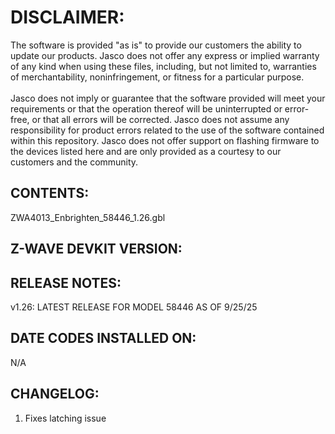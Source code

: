 # DISCLAIMER:
The software is provided "as is" to provide our customers the ability to update our products. Jasco does not offer any express or implied warranty of any kind when using these files, including, but not limited to, warranties of merchantability, noninfringement, or fitness for a particular purpose.<br>
<br>
Jasco does not imply or guarantee that the software provided will meet your requirements or that the operation thereof will be uninterrupted or error-free, or that all errors will be corrected. Jasco does not assume any responsibility for product errors related to the use of the software contained within this repository. Jasco does not offer support on flashing firmware to the devices listed here and are only provided as a courtesy to our customers and the community.

## CONTENTS:
ZWA4013_Enbrighten_58446_1.26.gbl

## Z-WAVE DEVKIT VERSION:


## RELEASE NOTES:
v1.26: LATEST RELEASE FOR MODEL 58446 AS OF 9/25/25

## DATE CODES INSTALLED ON:
N/A

## CHANGELOG:
1. Fixes latching issue
